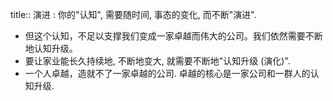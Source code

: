 title:: 演进 : 你的"认知", 需要随时间, 事态的变化, 而不断"演进".

- 但这个认知，不足以支撑我们变成一家卓越而伟大的公司。我们依然需要不断地认知升级。
- 要让家业能长久持续地, 不断地变大, 就需要不断地"认知升级 (演化)".
- 一个人卓越，造就不了一家卓越的公司. 卓越的核心是一家公司和一群人的认知升级.